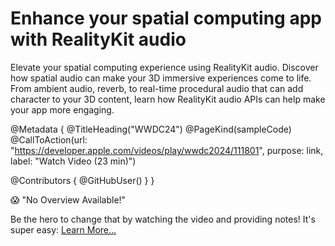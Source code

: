 # Enhance your spatial computing app with RealityKit audio

Elevate your spatial computing experience using RealityKit audio. Discover how spatial audio can make your 3D immersive experiences come to life. From ambient audio, reverb, to real-time procedural audio that can add character to your 3D content, learn how RealityKit audio APIs can help make your app more engaging.

@Metadata {
   @TitleHeading("WWDC24")
   @PageKind(sampleCode)
   @CallToAction(url: "https://developer.apple.com/videos/play/wwdc2024/111801", purpose: link, label: "Watch Video (23 min)")

   @Contributors {
      @GitHubUser(<replace this with your GitHub handle>)
   }
}

😱 "No Overview Available!"

Be the hero to change that by watching the video and providing notes! It's super easy:
 [Learn More…](https://wwdcnotes.com/documentation/wwdcnotes/contributing)
